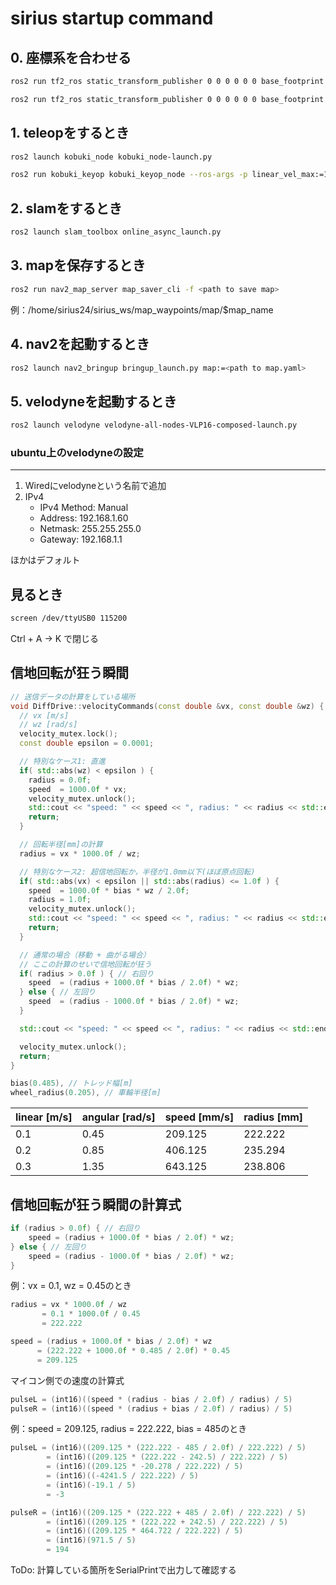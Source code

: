 # sirius startup command

## 0. 座標系を合わせる
```bash
ros2 run tf2_ros static_transform_publisher 0 0 0 0 0 0 base_footprint base_link
```

```bash
ros2 run tf2_ros static_transform_publisher 0 0 0 0 0 0 base_footprint velodyne
```

## 1. teleopをするとき
```bash
ros2 launch kobuki_node kobuki_node-launch.py
```

```bash
ros2 run kobuki_keyop kobuki_keyop_node --ros-args -p linear_vel_max:=1.0 -p angular_vel_step:=0.05 -p angular_vel_max:=0.5
```

## 2. slamをするとき
```bash
ros2 launch slam_toolbox online_async_launch.py
```

## 3. mapを保存するとき
```bash
ros2 run nav2_map_server map_saver_cli -f <path to save map>
```
例：/home/sirius24/sirius_ws/map_waypoints/map/$map_name

## 4. nav2を起動するとき
```bash
ros2 launch nav2_bringup bringup_launch.py map:=<path to map.yaml>
```

## 5. velodyneを起動するとき
```bash
ros2 launch velodyne velodyne-all-nodes-VLP16-composed-launch.py
```

### ubuntu上のvelodyneの設定
---
1. Wiredにvelodyneという名前で追加
2. IPv4
    - IPv4 Method: Manual
    - Address: 192.168.1.60
    - Netmask: 255.255.255.0
    - Gateway: 192.168.1.1

ほかはデフォルト

## 見るとき
```bash
screen /dev/ttyUSB0 115200
```
Ctrl + A -> K で閉じる

## 信地回転が狂う瞬間

```cpp
// 送信データの計算をしている場所
void DiffDrive::velocityCommands(const double &vx, const double &wz) {
  // vx [m/s]
  // wz [rad/s]
  velocity_mutex.lock();
  const double epsilon = 0.0001;

  // 特別なケース1: 直進
  if( std::abs(wz) < epsilon ) {
    radius = 0.0f;
    speed  = 1000.0f * vx;
    velocity_mutex.unlock();
    std::cout << "speed: " << speed << ", radius: " << radius << std::endl;
    return;
  }

  // 回転半径[mm]の計算
  radius = vx * 1000.0f / wz;

  // 特別なケース2: 超信地回転か，半径が1.0mm以下(ほぼ原点回転)
  if( std::abs(vx) < epsilon || std::abs(radius) <= 1.0f ) {
    speed  = 1000.0f * bias * wz / 2.0f;
    radius = 1.0f;
    velocity_mutex.unlock();
    std::cout << "speed: " << speed << ", radius: " << radius << std::endl;
    return;
  }

  // 通常の場合（移動 + 曲がる場合）
  // ここの計算のせいで信地回転が狂う
  if( radius > 0.0f ) { // 右回り
    speed  = (radius + 1000.0f * bias / 2.0f) * wz;
  } else { // 左回り
    speed  = (radius - 1000.0f * bias / 2.0f) * wz;
  }

  std::cout << "speed: " << speed << ", radius: " << radius << std::endl;

  velocity_mutex.unlock();
  return;
}
```

```cpp
bias(0.485), // トレッド幅[m]
wheel_radius(0.205), // 車輪半径[m]
```

| linear [m/s] | angular [rad/s] | speed [mm/s] | radius [mm] |
|------------- | --------------- | ------------ | ----------- |
|  0.1   |  0.45 | 209.125 | 222.222 |
|  0.2   |  0.85 | 406.125 | 235.294 |
|  0.3   |  1.35 | 643.125 | 238.806 |

## 信地回転が狂う瞬間の計算式

```cpp
if (radius > 0.0f) { // 右回り
    speed = (radius + 1000.0f * bias / 2.0f) * wz;
} else { // 左回り
    speed = (radius - 1000.0f * bias / 2.0f) * wz;
}
```

例：vx = 0.1, wz = 0.45のとき

```cpp
radius = vx * 1000.0f / wz
       = 0.1 * 1000.0f / 0.45
       = 222.222

speed = (radius + 1000.0f * bias / 2.0f) * wz
      = (222.222 + 1000.0f * 0.485 / 2.0f) * 0.45
      = 209.125
```

マイコン側での速度の計算式

```cpp
pulseL = (int16)((speed * (radius - bias / 2.0f) / radius) / 5)
pulseR = (int16)((speed * (radius + bias / 2.0f) / radius) / 5)
```

例：speed = 209.125, radius = 222.222, bias = 485のとき

```cpp
pulseL = (int16)((209.125 * (222.222 - 485 / 2.0f) / 222.222) / 5)
        = (int16)((209.125 * (222.222 - 242.5) / 222.222) / 5)
        = (int16)((209.125 * -20.278 / 222.222) / 5)
        = (int16)((-4241.5 / 222.222) / 5)
        = (int16)(-19.1 / 5)
        = -3

pulseR = (int16)((209.125 * (222.222 + 485 / 2.0f) / 222.222) / 5)
        = (int16)((209.125 * (222.222 + 242.5) / 222.222) / 5)
        = (int16)((209.125 * 464.722 / 222.222) / 5)
        = (int16)(971.5 / 5)
        = 194
```

ToDo:
計算している箇所をSerialPrintで出力して確認する
